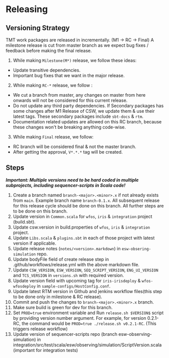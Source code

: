 # Releasing

## Versioning Strategy

TMT work packages are released in incrementally. (M1 -> RC -> Final)
A milestone release is cut from master branch as we expect bug fixes / feedback before making the final release.
1. While making `Milestone(M*)` release, we follow these ideas:
- Update transitive dependencies.
- Important bug fixes that we want in the major release.
2. While making `RC-*` release, we follow :
- We cut a branch from master, any changes on master from here onwards will not be considered for this current release.
- Do not update any third party dependencies.
  If Secondary packages has some changes after M1 Release of CSW, we update them & use their latest tags.
  These secondary packages include `sbt-docs` & `rtm`.
- Documentation related updates are allowed on this RC branch, because these changes won't be breaking anything code-wise.
3. While making `Final` release, we follow:
- RC branch will be considered final & not the master branch.
- After getting the approval, `V*.*.*` tag will be created.

## Steps 
___Important: Multiple versions need to be hard coded in multiple subprojects, including sequencer-scripts in Scala code!___

1. Create a branch named `branch-<major>.<minor>.x` if not already exists from `main`. Example branch name `branch-0.1.x`.
   All subsequent release for this release cycle should be done on this branch. All further steps are to be done on this branch.
2. Update version in `Common.scala` for `wfos`, `iris` & `integration` project (build.sbt).
3. Update csw.version in build.properties of `wfos`, `iris` & `integration` project.
4. Update `Libs.scala` & `plugins.sbt` in each of those project with latest version if applicable.
5. Update release notes (`notes/<version>.markdown`) in `esw-obsering-simulation` repo.
6. Update bodyFile field of create release step in .github/workflows/release.yml with the above markdown file. 
7. Update `CSW_VERSION`, `ESW_VERSION`, `SEQ_SCRIPT_VERSION`, `ENG_UI_VERSION` and `TCS_VERSION` in `versions.sh` with required version.
8. Update version field with upcoming tag for `iris-irisdeploy` & `wfos-wfosdeploy` in `sample-configs/HostConfig.conf`.
9. Update latest RTM version in Github and jenkins workflow files(this step to be done only in milestone & RC release).
10. Commit and push the changes to `branch-<major>.<minor>.x` branch.
11. Make sure build is green for dev for this branch.
12. Set `PROD=true` environment variable and Run `release.sh $VERSION$` script by providing version number argument.
    For example, for version 0.2.1-RC, the command would be `PROD=true ./release.sh v0.2.1-RC`. (This triggers release workflow)
13. Update version of sequencer-scripts repo (branch esw-observing-simulation) in integration/src/test/scala/esw/observing/simulation/ScriptVersion.scala (important for integration tests)